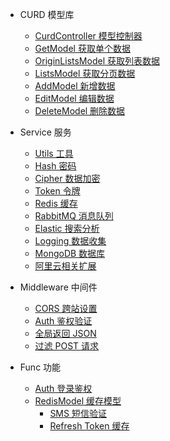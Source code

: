 - CURD 模型库
  - [CurdController 模型控制器](curd/controller)
  - [GetModel 获取单个数据](curd/get)
  - [OriginListsModel 获取列表数据](curd/origin-lists)
  - [ListsModel 获取分页数据](curd/lists)
  - [AddModel 新增数据](curd/add)
  - [EditModel 编辑数据](curd/edit)
  - [DeleteModel 删除数据](curd/delete)

- Service 服务
  - [Utils 工具](service/utils)
  - [Hash 密码](service/hash)
  - [Cipher 数据加密](service/cipher)
  - [Token 令牌](service/token)
  - [Redis 缓存](service/redis)
  - [RabbitMQ 消息队列](service/rabbitmq)
  - [Elastic 搜索分析](service/elastic)
  - [Logging 数据收集](service/logging)
  - [MongoDB 数据库](service/mongo)
  - [阿里云相关扩展](service/aliyun)

- Middleware 中间件
  - [CORS 跨站设置](middleware/cors)
  - [Auth 鉴权验证](middleware/auth-verify)
  - [全局返回 JSON](middleware/json)
  - [过滤 POST 请求](middleware/post)

- Func 功能
  - [Auth 登录鉴权](support/auth)
  - [RedisModel 缓存模型](support/redis-model)
    - [SMS 短信验证](support/redis/sms)
    - [Refresh Token 缓存](support/redis/refresh-token)
